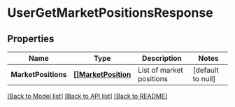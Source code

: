 # UserGetMarketPositionsResponse

## Properties
Name | Type | Description | Notes
------------ | ------------- | ------------- | -------------
**MarketPositions** | [**[]MarketPosition**](MarketPosition.md) | List of market positions | [default to null]

[[Back to Model list]](../README.md#documentation-for-models) [[Back to API list]](../README.md#documentation-for-api-endpoints) [[Back to README]](../README.md)

